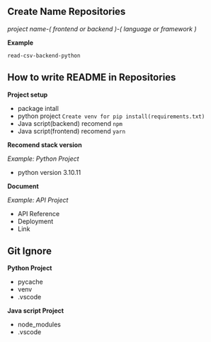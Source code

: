 ## Create Name Repositories

*project name-( frontend or backend )-( language or framework )*

**Example**

`read-csv-backend-python`

## How to write README in Repositories

**Project setup**
- package intall
- python project `Create venv for pip install(requirements.txt)`
- Java script(backend) recomend `npm`
- Java script(frontend) recomend `yarn`

**Recomend stack version**

*Example: Python Project*

- python version 3.10.11

**Document**

*Example: API Project*
- API Reference
- Deployment
- Link

## Git Ignore

**Python Project**
- pycache
- venv
- .vscode

**Java script Project**
- node_modules
- .vscode
